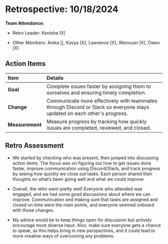 # Retrospective: 10/18/2024

**Team Attendance:**

- Retro Leader:
  Kenisha [X]

- Other Members:
Anika [],
Kavya [X],
Lawrence [X],
Wenxuan [X],
Owen [X]

## Action Items

| **Item**          | **Details** |
|:------------------|:------------|
| **Goal**          | Complete issues faster by assigning them to ourselves and ensuring timely completion. |
| **Change**        | Communicate more effectively with teammates through Discord or Slack so everyone stays updated on each other's progress. |
| **Measurement**   | Measure progress by tracking how quickly issues are completed, reviewed, and closed. |



## Retro Assessment

* We started by checking who was present, then jumped into discussing action items. The focus was on figuring out how to get issues done faster, improve communication using Discord/Slack, and track progress by seeing how quickly we close out tasks. Each person shared their thoughts on what’s been going well and what we could improve.

* Overall, the retro went pretty well! Everyone who attended was engaged, and we had some good discussions about where we can improve. Communication and making sure that tasks are assigned and closed on time were the main points, and everyone seemed onboard with those changes.
  
* My advice would be to keep things open for discussion but actively encourage more diverse input. Also, make sure everyone gets a chance to speak, as this helps bring in new perspectives, and it could lead to more creative ways of overcoming any problems.

